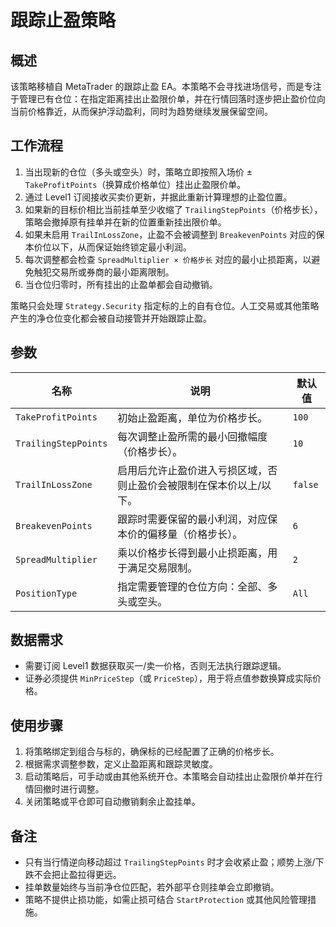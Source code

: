 # 跟踪止盈策略

## 概述
该策略移植自 MetaTrader 的跟踪止盈 EA。本策略不会寻找进场信号，而是专注于管理已有仓位：在指定距离挂出止盈限价单，并在行情回落时逐步把止盈价位向当前价格靠近，从而保护浮动盈利，同时为趋势继续发展保留空间。

## 工作流程
1. 当出现新的仓位（多头或空头）时，策略立即按照入场价 ± `TakeProfitPoints`（换算成价格单位）挂出止盈限价单。
2. 通过 Level1 订阅接收买卖价更新，并据此重新计算理想的止盈位置。
3. 如果新的目标价相比当前挂单至少收缩了 `TrailingStepPoints`（价格步长），策略会撤掉原有挂单并在新的位置重新挂出限价单。
4. 如果未启用 `TrailInLossZone`，止盈不会被调整到 `BreakevenPoints` 对应的保本价位以下，从而保证始终锁定最小利润。
5. 每次调整都会检查 `SpreadMultiplier × 价格步长` 对应的最小止损距离，以避免触犯交易所或券商的最小距离限制。
6. 当仓位归零时，所有挂出的止盈单都会自动撤销。

策略只会处理 `Strategy.Security` 指定标的上的自有仓位。人工交易或其他策略产生的净仓位变化都会被自动接管并开始跟踪止盈。

## 参数
| 名称 | 说明 | 默认值 |
| --- | --- | --- |
| `TakeProfitPoints` | 初始止盈距离，单位为价格步长。 | `100` |
| `TrailingStepPoints` | 每次调整止盈所需的最小回撤幅度（价格步长）。 | `10` |
| `TrailInLossZone` | 启用后允许止盈价进入亏损区域，否则止盈价会被限制在保本价以上/以下。 | `false` |
| `BreakevenPoints` | 跟踪时需要保留的最小利润，对应保本价的偏移量（价格步长）。 | `6` |
| `SpreadMultiplier` | 乘以价格步长得到最小止损距离，用于满足交易限制。 | `2` |
| `PositionType` | 指定需要管理的仓位方向：全部、多头或空头。 | `All` |

## 数据需求
* 需要订阅 Level1 数据获取买一/卖一价格，否则无法执行跟踪逻辑。
* 证券必须提供 `MinPriceStep`（或 `PriceStep`），用于将点值参数换算成实际价格。

## 使用步骤
1. 将策略绑定到组合与标的，确保标的已经配置了正确的价格步长。
2. 根据需求调整参数，定义止盈距离和跟踪灵敏度。
3. 启动策略后，可手动或由其他系统开仓。本策略会自动挂出止盈限价单并在行情回撤时进行调整。
4. 关闭策略或平仓即可自动撤销剩余止盈挂单。

## 备注
* 只有当行情逆向移动超过 `TrailingStepPoints` 时才会收紧止盈；顺势上涨/下跌不会把止盈拉得更远。
* 挂单数量始终与当前净仓位匹配，若外部平仓则挂单会立即撤销。
* 策略不提供止损功能，如需止损可结合 `StartProtection` 或其他风险管理措施。
